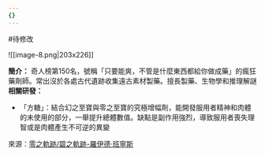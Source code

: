 ```yaml
---
{}
---
```

#待修改

![[image-8.png|203x226]]

**簡介：** 奇人榜第150名，號稱「只要能爽，不管是什麼東西都給你做成藥」的瘋狂藥劑師。常出沒於各處古代遺跡收集遠古素材製藥。擅長製藥、生物學和推理解謎
**相關研發：** 
- 「方糖」：結合幻之至寶與零之至寶的究極增幅劑，能開發服用者精神和肉體的未使用的部分，一舉提升總體數值。缺點是副作用強烈，導致服用者喪失理智或是肉體產生不可逆的異變

來源：[零之軌跡/碧之軌跡-羅伊德·班寧斯](https://zh.moegirl.org.cn/zh-tw/%E7%BD%97%E4%BC%8A%E5%BE%B7%C2%B7%E7%8F%AD%E5%AE%81%E6%96%AF)
